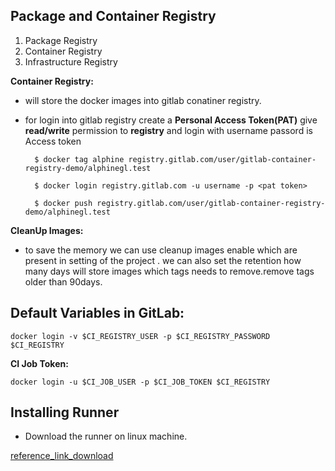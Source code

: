 ## **Package and Container Registry**
1. Package Registry
2. Container Registry
3. Infrastructure Registry

**Container Registry:**
* will store the docker images into gitlab conatiner registry.
* for login into gitlab registry create a **Personal Access Token(PAT)** give **read/write** permission to **registry** and login with username passord is Access token

        $ docker tag alphine registry.gitlab.com/user/gitlab-container-registry-demo/alphinegl.test

        $ docker login registry.gitlab.com -u username -p <pat token>

        $ docker push registry.gitlab.com/user/gitlab-container-registry-demo/alphinegl.test

**CleanUp Images:**
* to save the memory we can use cleanup images enable which are present in setting of the project . we can also set the retention how many days will store images which tags needs to remove.remove tags older than 90days.

## **Default Variables in GitLab:**

    docker login -v $CI_REGISTRY_USER -p $CI_REGISTRY_PASSWORD $CI_REGISTRY

**CI Job Token:**

    docker login -u $CI_JOB_USER -p $CI_JOB_TOKEN $CI_REGISTRY

## **Installing Runner**

* Download the runner on linux machine.

[reference_link_download](https://docs.gitlab.com/runner/install/linux-manually.html)

